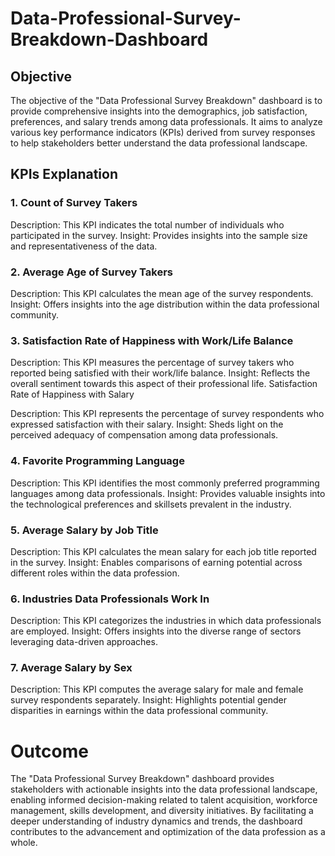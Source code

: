 # Data-Professional-Survey-Breakdown-Dashboard

## Objective
The objective of the "Data Professional Survey Breakdown" dashboard is to provide comprehensive insights into the demographics, job satisfaction, preferences, and salary trends among data professionals. It aims to analyze various key performance indicators (KPIs) derived from survey responses to help stakeholders better understand the data professional landscape.

## KPIs Explanation
### 1. Count of Survey Takers

Description: This KPI indicates the total number of individuals who participated in the survey.
Insight: Provides insights into the sample size and representativeness of the data.

### 2. Average Age of Survey Takers

Description: This KPI calculates the mean age of the survey respondents.
Insight: Offers insights into the age distribution within the data professional community.

### 3. Satisfaction Rate of Happiness with Work/Life Balance

Description: This KPI measures the percentage of survey takers who reported being satisfied with their work/life balance.
Insight: Reflects the overall sentiment towards this aspect of their professional life.
Satisfaction Rate of Happiness with Salary

Description: This KPI represents the percentage of survey respondents who expressed satisfaction with their salary.
Insight: Sheds light on the perceived adequacy of compensation among data professionals.

### 4. Favorite Programming Language

Description: This KPI identifies the most commonly preferred programming languages among data professionals.
Insight: Provides valuable insights into the technological preferences and skillsets prevalent in the industry.

### 5. Average Salary by Job Title

Description: This KPI calculates the mean salary for each job title reported in the survey.
Insight: Enables comparisons of earning potential across different roles within the data profession.

### 6. Industries Data Professionals Work In

Description: This KPI categorizes the industries in which data professionals are employed.
Insight: Offers insights into the diverse range of sectors leveraging data-driven approaches.

### 7. Average Salary by Sex

Description: This KPI computes the average salary for male and female survey respondents separately.
Insight: Highlights potential gender disparities in earnings within the data professional community.

# Outcome
The "Data Professional Survey Breakdown" dashboard provides stakeholders with actionable insights into the data professional landscape, enabling informed decision-making related to talent acquisition, workforce management, skills development, and diversity initiatives. By facilitating a deeper understanding of industry dynamics and trends, the dashboard contributes to the advancement and optimization of the data profession as a whole.

